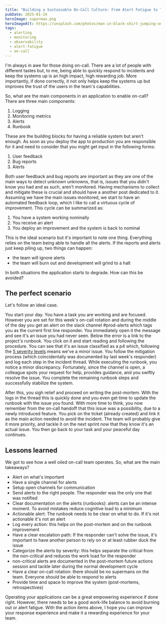 ```yaml
---
title: "Building a Sustainable On-Call Culture: From Alert Fatigue to Team Empowerment"
pubDate: 2025-01-24
heroImage: superman.png
heroImageAlt: https://unsplash.com/photos/man-in-black-shirt-jumping-on-brown-sand-near-body-of-water-during-daytime-qnN54qbeC5w
tags:
  - alerting
  - monitoring
  - observability
  - alert-fatigue
  - on-call
---
```


I'm always in awe for those doing on-call. There are a lot of people with different tastes but, to me, being able to quickly respond to incidents and keep the systems up is an high impact, high rewarding job. More importantly, if done correctly, it not only helps keep the systems up but improves the trust of the users in the team's capabilities.

So, what are the main components in an application to enable on-call? There are three main components:

1. Logging
2. Monitoring metrics
3. Alerts
4. Runbook

These are the building blocks for having a reliable system but aren't enough. As soon as you deploy the app to production you are responsible for it and need to consider that you might get input in the following forms:

1. User feedback
2. Bug reports
3. Alerts

Both user feedback and bug reports are important as they are one of the main ways to detect unknown unknowns, that is, issues that you didn't know you had and as such, aren't monitored. Having mechanisms to collect and mitigate these is crucial and should have a another post dedicated to it.
Assuming we have the main issues monitored, we start to have an automated feedback loop, which I like to call a virtuous cycle of improvement. This cycle can be summarized as:

1. You have a system working nominally
2. You receive an alert
3. You deploy an improvement and the system is back to nominal

This is the ideal scenario but it's important to note one thing. Everything relies on the team being able to handle all the alerts. If the reports and alerts just keep piling up, two things can happen:

- the team will ignore alerts
- the team will burn out and development will grind to a halt

In both situations the application starts to degrade. How can this be avoided?

## The perfect scenario

Let's follow an ideal case.

You start your day. You have a task you are working and are focused. However you are set for this week's on-call rotation and during the middle of the day you get an alert on the slack channel #prod-alerts which tags you as the current first line responder. You immediately open it the message and see it's an issue you had never seen. Below the error is a link to the project's runbook. You click on it and start reading and following the procedure. You can see that it's an issue classified as a p4 which, following the [5 severity levels](https://www.splunk.com/en_us/blog/learn/incident-severity-levels.html) means we've a minor issue.
You follow the mitigation process (which coincidentally was documented by last week's responder) and log each step in the incident thread. While executing the runbook, you notice a minor discrepancy. Fortunately, since the channel is open, a colleague spots your request for help, provides guidance, and you swiftly resolve the issue. You complete the remaining runbook steps and successfully stabilize the system.

After this, you sigh relief and proceed on writing the post-mortem. With the logs in the thread this is quickly done and you even get time to update the runbook with the issue you found. With more time to think, you now remember from the on-call handoff that this issue was a possibility, due to a newly introduced feature. You pick on the ticket (already created) and link it as the main action needed to avoid the incident. The team will probably give it more priority, and tackle it on the next sprint now that they know it's an actual issue. You then go back to your task and your peaceful day continues.

## Lessons learned

We got to see how a well oiled on-call team operates. So, what are the main takeaways?

- Alert on what's important
- Have a single channel for alerts
- Setup open channels for communication
- Send alerts to the right people. The responder was the only one that was notified
- Clear documentation on the alerts (runbooks): alerts can be an intense moment. To avoid mistakes reduce cognitive load to a minimum
- Actionable alert: The runbook needs to be clear on what to do. If it's not actionable it's not an alert
- Log every action: this helps on the post-mortem and on the runbook improvement
- Have a clear escalation path: If the responder can't solve the issue, it's important to have another person to rely on or at least rubber duck the issue
- Categorize the alerts by severity: this helps separate the critical from the non-critical and reduces the work load for the responder
- non-critical alerts are documented in the post-mortem future actions session and tackle later during the normal development cycle
- Have a clear on-call rotation: there should be no supermans on the team. Everyone should be able to respond to alerts
- Provide time and space to improve the system (post-mortems, retrospectives)

Operating your applications can be a great empowering experience if done right.
However, there needs to be a good work-life balance to avoid burning out or alert fatigue. With the action items above, I hope you can improve your response experience and make it a rewarding experience for your team.
